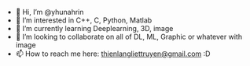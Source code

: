 - 👋 Hi, I’m @yhunahrin
- 👀 I’m interested in C++, C,  Python, Matlab
- 🌱 I’m currently learning Deeplearning, 3D, image
- 💞️ I’m looking to collaborate on all of DL, ML, Graphic or whatever with image
- 📫 How to reach me here: thienlangliettruyen@gmail.com :D

<!---
yhunahrin/yhunahrin is a ✨ special ✨ repository because its `README.md` (this file) appears on your GitHub profile.
You can click the Preview link to take a look at your changes.
--->

